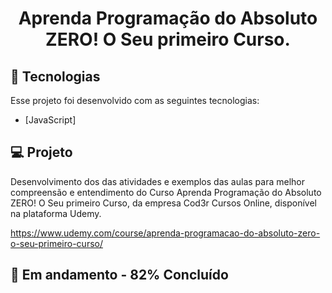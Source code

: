 <h1 align="center">
    Aprenda Programação do Absoluto ZERO! O Seu primeiro Curso.   <br>
    
</h1>

## :rocket: Tecnologias

Esse projeto foi desenvolvido com as seguintes tecnologias:

- [JavaScript]

## :computer: Projeto

Desenvolvimento dos das atividades e exemplos das aulas para melhor compreensão e entendimento do Curso Aprenda Programação do Absoluto ZERO! O Seu primeiro Curso, da empresa Cod3r Cursos Online, disponível na plataforma Udemy.

https://www.udemy.com/course/aprenda-programacao-do-absoluto-zero-o-seu-primeiro-curso/


## :rocket: Em andamento - 82% Concluído

